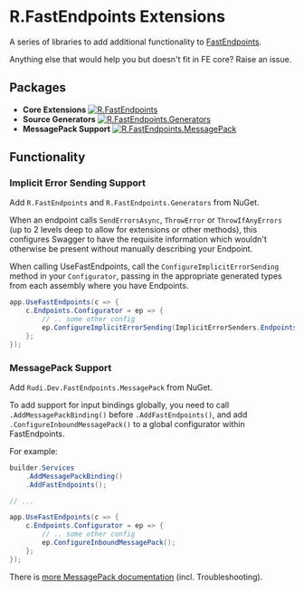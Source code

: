 # R.FastEndpoints Extensions

A series of libraries to add additional functionality to [FastEndpoints](https://fast-endpoints.com).

Anything else that would help you but doesn't fit in FE core? Raise an issue.

## Packages

- **Core Extensions** [![R.FastEndpoints](https://img.shields.io/nuget/v/R.FastEndpoints?style=for-the-badge&logo=nuget&label=R.FastEndpoints&labelColor=darkblue&color=lightgreen)](https://nuget.org/packages/R.FastEndpoints)
- **Source Generators** [![R.FastEndpoints.Generators](https://img.shields.io/nuget/v/R.FastEndpoints.Generators?style=for-the-badge&logo=nuget&label=R.FastEndpoints.Generators&labelColor=darkblue&color=lightgreen)](https://nuget.org/packages/R.FastEndpoints.Generators)
- **MessagePack Support** [![R.FastEndpoints.MessagePack](https://img.shields.io/nuget/v/R.FastEndpoints.MessagePack?style=for-the-badge&logo=nuget&label=R.FastEndpoints.MessagePack&labelColor=darkblue&color=lightgreen)](https://nuget.org/packages/R.FastEndpoints.MessagePack)

## Functionality

### Implicit Error Sending Support

Add `R.FastEndpoints` and `R.FastEndpoints.Generators` from NuGet.

When an endpoint calls `SendErrorsAsync`, `ThrowError` or `ThrowIfAnyErrors` (up to 2 levels deep to allow for extensions or other methods), this configures Swagger to have the requisite information which wouldn't otherwise be present without manually describing your Endpoint.

When calling UseFastEndpoints, call the `ConfigureImplicitErrorSending` method in your `Configurator`, passing in the appropriate generated types from each assembly where you have Endpoints.

```csharp
app.UseFastEndpoints(c => {
    c.Endpoints.Configurator = ep => {
        // .. some other config
        ep.ConfigureImplicitErrorSending(ImplicitErrorSenders.Endpoints, /* more assemblies */);
    };
});
```

### MessagePack Support

Add `Rudi.Dev.FastEndpoints.MessagePack` from NuGet.

To add support for input bindings globally, you need to call `.AddMessagePackBinding()` before `.AddFastEndpoints()`, and add `.ConfigureInboundMessagePack()` to a global configurator within FastEndpoints.

For example:
```csharp
builder.Services
    .AddMessagePackBinding()
    .AddFastEndpoints();

// ...

app.UseFastEndpoints(c => {
    c.Endpoints.Configurator = ep => {
        // .. some other config
        ep.ConfigureInboundMessagePack();
    };
});
```

There is [more MessagePack documentation](./src/R.FastEndpoints.MessagePack/README.md) (incl. Troubleshooting).
